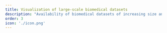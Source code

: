 ```yaml
---
title: Visualization of large-scale biomedical datasets
description: "Availability of biomedical datasets of increasing size and complexity gives opportunities to create new visualization tools to gain insight from these datasets. With my work with Processing I wanted to bring science into art - that experience motivated me to now bring art into science by creating new scientific visualization tools and to be able to find possible answers to the question: what are the “next generation” visualization methods for biomedical data?"
order: 3
icon: './icon.png'
---
```

